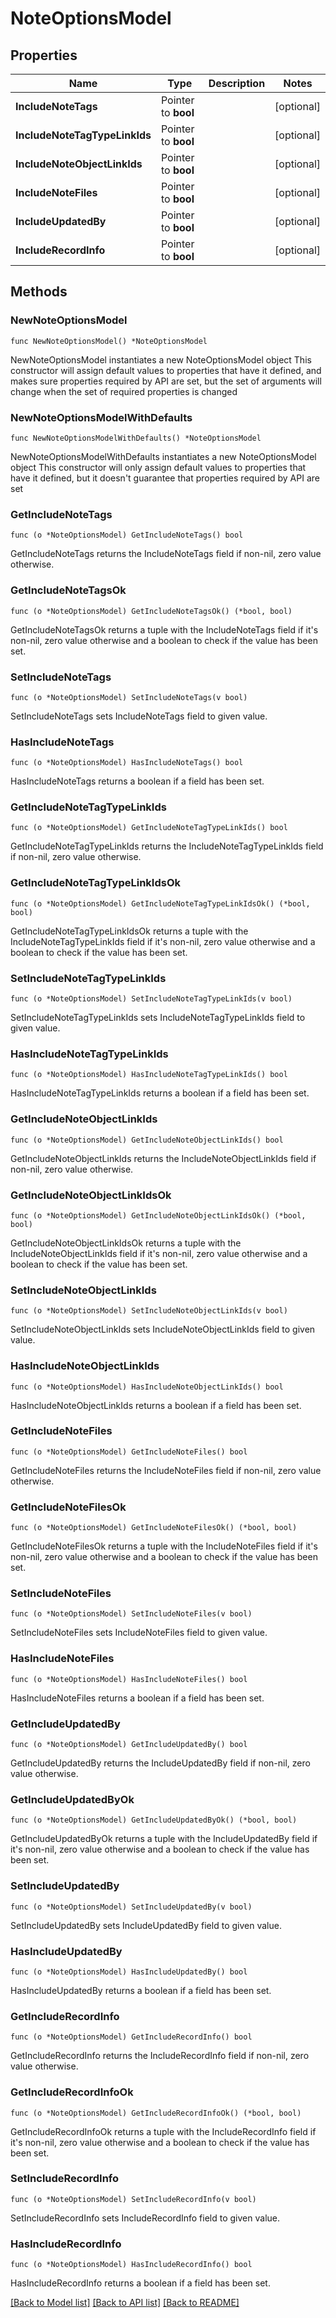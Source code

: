 # NoteOptionsModel

## Properties

Name | Type | Description | Notes
------------ | ------------- | ------------- | -------------
**IncludeNoteTags** | Pointer to **bool** |  | [optional] 
**IncludeNoteTagTypeLinkIds** | Pointer to **bool** |  | [optional] 
**IncludeNoteObjectLinkIds** | Pointer to **bool** |  | [optional] 
**IncludeNoteFiles** | Pointer to **bool** |  | [optional] 
**IncludeUpdatedBy** | Pointer to **bool** |  | [optional] 
**IncludeRecordInfo** | Pointer to **bool** |  | [optional] 

## Methods

### NewNoteOptionsModel

`func NewNoteOptionsModel() *NoteOptionsModel`

NewNoteOptionsModel instantiates a new NoteOptionsModel object
This constructor will assign default values to properties that have it defined,
and makes sure properties required by API are set, but the set of arguments
will change when the set of required properties is changed

### NewNoteOptionsModelWithDefaults

`func NewNoteOptionsModelWithDefaults() *NoteOptionsModel`

NewNoteOptionsModelWithDefaults instantiates a new NoteOptionsModel object
This constructor will only assign default values to properties that have it defined,
but it doesn't guarantee that properties required by API are set

### GetIncludeNoteTags

`func (o *NoteOptionsModel) GetIncludeNoteTags() bool`

GetIncludeNoteTags returns the IncludeNoteTags field if non-nil, zero value otherwise.

### GetIncludeNoteTagsOk

`func (o *NoteOptionsModel) GetIncludeNoteTagsOk() (*bool, bool)`

GetIncludeNoteTagsOk returns a tuple with the IncludeNoteTags field if it's non-nil, zero value otherwise
and a boolean to check if the value has been set.

### SetIncludeNoteTags

`func (o *NoteOptionsModel) SetIncludeNoteTags(v bool)`

SetIncludeNoteTags sets IncludeNoteTags field to given value.

### HasIncludeNoteTags

`func (o *NoteOptionsModel) HasIncludeNoteTags() bool`

HasIncludeNoteTags returns a boolean if a field has been set.

### GetIncludeNoteTagTypeLinkIds

`func (o *NoteOptionsModel) GetIncludeNoteTagTypeLinkIds() bool`

GetIncludeNoteTagTypeLinkIds returns the IncludeNoteTagTypeLinkIds field if non-nil, zero value otherwise.

### GetIncludeNoteTagTypeLinkIdsOk

`func (o *NoteOptionsModel) GetIncludeNoteTagTypeLinkIdsOk() (*bool, bool)`

GetIncludeNoteTagTypeLinkIdsOk returns a tuple with the IncludeNoteTagTypeLinkIds field if it's non-nil, zero value otherwise
and a boolean to check if the value has been set.

### SetIncludeNoteTagTypeLinkIds

`func (o *NoteOptionsModel) SetIncludeNoteTagTypeLinkIds(v bool)`

SetIncludeNoteTagTypeLinkIds sets IncludeNoteTagTypeLinkIds field to given value.

### HasIncludeNoteTagTypeLinkIds

`func (o *NoteOptionsModel) HasIncludeNoteTagTypeLinkIds() bool`

HasIncludeNoteTagTypeLinkIds returns a boolean if a field has been set.

### GetIncludeNoteObjectLinkIds

`func (o *NoteOptionsModel) GetIncludeNoteObjectLinkIds() bool`

GetIncludeNoteObjectLinkIds returns the IncludeNoteObjectLinkIds field if non-nil, zero value otherwise.

### GetIncludeNoteObjectLinkIdsOk

`func (o *NoteOptionsModel) GetIncludeNoteObjectLinkIdsOk() (*bool, bool)`

GetIncludeNoteObjectLinkIdsOk returns a tuple with the IncludeNoteObjectLinkIds field if it's non-nil, zero value otherwise
and a boolean to check if the value has been set.

### SetIncludeNoteObjectLinkIds

`func (o *NoteOptionsModel) SetIncludeNoteObjectLinkIds(v bool)`

SetIncludeNoteObjectLinkIds sets IncludeNoteObjectLinkIds field to given value.

### HasIncludeNoteObjectLinkIds

`func (o *NoteOptionsModel) HasIncludeNoteObjectLinkIds() bool`

HasIncludeNoteObjectLinkIds returns a boolean if a field has been set.

### GetIncludeNoteFiles

`func (o *NoteOptionsModel) GetIncludeNoteFiles() bool`

GetIncludeNoteFiles returns the IncludeNoteFiles field if non-nil, zero value otherwise.

### GetIncludeNoteFilesOk

`func (o *NoteOptionsModel) GetIncludeNoteFilesOk() (*bool, bool)`

GetIncludeNoteFilesOk returns a tuple with the IncludeNoteFiles field if it's non-nil, zero value otherwise
and a boolean to check if the value has been set.

### SetIncludeNoteFiles

`func (o *NoteOptionsModel) SetIncludeNoteFiles(v bool)`

SetIncludeNoteFiles sets IncludeNoteFiles field to given value.

### HasIncludeNoteFiles

`func (o *NoteOptionsModel) HasIncludeNoteFiles() bool`

HasIncludeNoteFiles returns a boolean if a field has been set.

### GetIncludeUpdatedBy

`func (o *NoteOptionsModel) GetIncludeUpdatedBy() bool`

GetIncludeUpdatedBy returns the IncludeUpdatedBy field if non-nil, zero value otherwise.

### GetIncludeUpdatedByOk

`func (o *NoteOptionsModel) GetIncludeUpdatedByOk() (*bool, bool)`

GetIncludeUpdatedByOk returns a tuple with the IncludeUpdatedBy field if it's non-nil, zero value otherwise
and a boolean to check if the value has been set.

### SetIncludeUpdatedBy

`func (o *NoteOptionsModel) SetIncludeUpdatedBy(v bool)`

SetIncludeUpdatedBy sets IncludeUpdatedBy field to given value.

### HasIncludeUpdatedBy

`func (o *NoteOptionsModel) HasIncludeUpdatedBy() bool`

HasIncludeUpdatedBy returns a boolean if a field has been set.

### GetIncludeRecordInfo

`func (o *NoteOptionsModel) GetIncludeRecordInfo() bool`

GetIncludeRecordInfo returns the IncludeRecordInfo field if non-nil, zero value otherwise.

### GetIncludeRecordInfoOk

`func (o *NoteOptionsModel) GetIncludeRecordInfoOk() (*bool, bool)`

GetIncludeRecordInfoOk returns a tuple with the IncludeRecordInfo field if it's non-nil, zero value otherwise
and a boolean to check if the value has been set.

### SetIncludeRecordInfo

`func (o *NoteOptionsModel) SetIncludeRecordInfo(v bool)`

SetIncludeRecordInfo sets IncludeRecordInfo field to given value.

### HasIncludeRecordInfo

`func (o *NoteOptionsModel) HasIncludeRecordInfo() bool`

HasIncludeRecordInfo returns a boolean if a field has been set.


[[Back to Model list]](../README.md#documentation-for-models) [[Back to API list]](../README.md#documentation-for-api-endpoints) [[Back to README]](../README.md)


